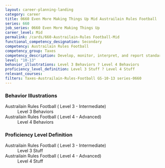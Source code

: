 ```yaml
---
layout: career-planning-landing
category: career
title: 0660 Even More Making Things Up Mid Austrailain Rules Football
series: 660
job_series: 0660 Even More Making Things Up
career_level: Mid
permalink: /cards/660-Austrailain-Rules Football-Mid
functional_competency_designation: Secondary
competency: Austrailain Rules Football
competency_group: Taxes
competency_description: Develop, monitor, interpret, and report standardized processes/operations to ensure transparency and compliance with financial statutory, regulatory, and leadership guidance with the intent of promoting effectiveness and accountability.
level: "10-13"
behavior_illustrations: Level 3 Behaviors ? Level 4 Behaviors
proficiency_level_definition: Level 3 Stuff ? Level 4 Stuff
relevant_courses: 
filters: Taxes-Austrailain-Rules-Football GS-10-13 series-0660
---
```


<div class="desktop:grid-col-6 margin-y-205">
  <div class="border-top-05 bg-white padding-2 shadow-5 height-full members-hover border-1px border-gray-30 border-top-orange radius-lg">
    <h3>Behavior Illustrations</h3>
    <dl class="text-base"><dt>Austrailain Rules Football ( Level 3 - Intermediate)</dt><dd>Level 3 Behaviors</dd><dt>Austrailain Rules Football ( Level 4 - Advanced)</dt><dd>Level 4 Behaviors</dd></dl>
  </div>
</div>
<div class="desktop:grid-col-6 margin-y-205">
  <div class="border-top-05 bg-white padding-2 shadow-5 height-full members-hover border-1px border-gray-30 border-top-orange radius-lg">
    <h3>Proficiency Level Definition</h3>
    <dl class="text-base"><dt>Austrailain Rules Football ( Level 3 - Intermediate)</dt><dd>Level 3 Stuff</dd><dt>Austrailain Rules Football ( Level 4 - Advanced)</dt><dd>Level 4 Stuff</dd></dl>
  </div>
</div>